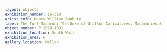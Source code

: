 ```yaml
---
layout: objects
exhibition_number: 16-318
artist_info: Henry William Bunbury
label: The Turf-Macaroni The Duke of Grafton Caricatures, Macaronies & Characters by sundry ladies gentlemen artists &c, 
object_number: P.2028-1991
exhibition_location: South Wall
exhibition_area: F
gallery_location: Mellon
---
```

